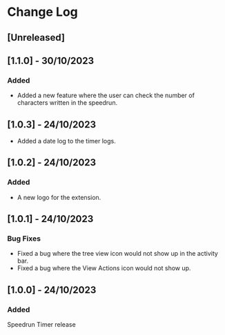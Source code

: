 # Change Log


## [Unreleased]

## [1.1.0] - 30/10/2023

### Added
- Added a new feature where the user can check the number of characters written in the speedrun.

## [1.0.3] - 24/10/2023
- Added a date log to the timer logs.

## [1.0.2] - 24/10/2023

### Added
- A new logo for the extension.

## [1.0.1] - 24/10/2023

### Bug Fixes
- Fixed a bug where the tree view icon would not show up in the activity bar.
- Fixed a bug where the View Actions icon would not show up.

## [1.0.0] - 24/10/2023

### Added
Speedrun Timer release